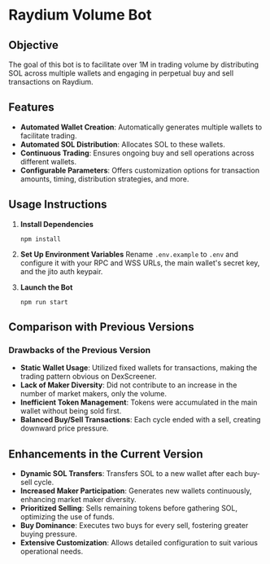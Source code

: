 # Raydium Volume Bot

## Objective

The goal of this bot is to facilitate over 1M in trading volume by distributing SOL across multiple wallets and engaging in perpetual buy and sell transactions on Raydium.

## Features

- **Automated Wallet Creation**: Automatically generates multiple wallets to facilitate trading.
- **Automated SOL Distribution**: Allocates SOL to these wallets.
- **Continuous Trading**: Ensures ongoing buy and sell operations across different wallets.
- **Configurable Parameters**: Offers customization options for transaction amounts, timing, distribution strategies, and more.

## Usage Instructions

1. **Install Dependencies**

   ```
   npm install
   ```

2. **Set Up Environment Variables**
   Rename `.env.example` to `.env` and configure it with your RPC and WSS URLs, the main wallet's secret key, and the jito auth keypair.

3. **Launch the Bot**
   ```
   npm run start
   ```

## Comparison with Previous Versions

### Drawbacks of the Previous Version

- **Static Wallet Usage**: Utilized fixed wallets for transactions, making the trading pattern obvious on DexScreener.
- **Lack of Maker Diversity**: Did not contribute to an increase in the number of market makers, only the volume.
- **Inefficient Token Management**: Tokens were accumulated in the main wallet without being sold first.
- **Balanced Buy/Sell Transactions**: Each cycle ended with a sell, creating downward price pressure.

## Enhancements in the Current Version

- **Dynamic SOL Transfers**: Transfers SOL to a new wallet after each buy-sell cycle.
- **Increased Maker Participation**: Generates new wallets continuously, enhancing market maker diversity.
- **Prioritized Selling**: Sells remaining tokens before gathering SOL, optimizing the use of funds.
- **Buy Dominance**: Executes two buys for every sell, fostering greater buying pressure.
- **Extensive Customization**: Allows detailed configuration to suit various operational needs.

